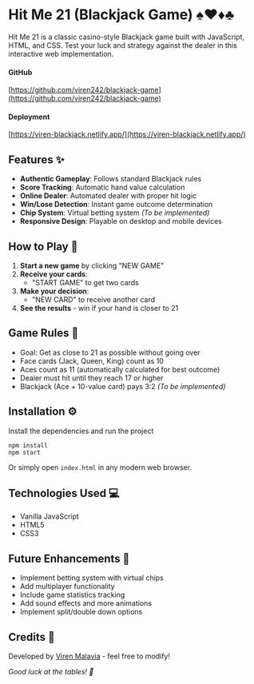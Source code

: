 # Hit Me 21 (Blackjack Game) ♠️♥️♦️♣️

Hit Me 21 is a classic casino-style Blackjack game built with JavaScript, HTML, and CSS. Test your luck and strategy against the dealer in this interactive web implementation.

#### GitHub

[https://github.com/viren242/blackjack-game](https://github.com/viren242/blackjack-game)

#### Deployment

[https://viren-blackjack.netlify.app/](https://viren-blackjack.netlify.app/)

## Features ✨

- **Authentic Gameplay**: Follows standard Blackjack rules
- **Score Tracking**: Automatic hand value calculation
- **Online Dealer**: Automated dealer with proper hit logic
- **Win/Lose Detection**: Instant game outcome determination
- **Chip System**: Virtual betting system _(To be implemented)_
- **Responsive Design**: Playable on desktop and mobile devices

## How to Play 🚀

1. **Start a new game** by clicking "NEW GAME"
2. **Receive your cards**:
   - "START GAME" to get two cards
3. **Make your decision**:
   - "NEW CARD" to receive another card
4. **See the results** - win if your hand is closer to 21

## Game Rules 📜

- Goal: Get as close to 21 as possible without going over
- Face cards (Jack, Queen, King) count as 10
- Aces count as 11 (automatically calculated for best outcome)
- Dealer must hit until they reach 17 or higher
- Blackjack (Ace + 10-value card) pays 3:2 _(To be implemented)_

## Installation ⚙️

Install the dependencies and run the project

```
npm install
npm start
```

Or simply open `index.html` in any modern web browser.

## Technologies Used 💻

- Vanilla JavaScript
- HTML5
- CSS3

## Future Enhancements 🔮

- Implement betting system with virtual chips
- Add multiplayer functionality
- Include game statistics tracking
- Add sound effects and more animations
- Implement split/double down options

## Credits 🙏

Developed by [Viren Malavia](https://github.com/viren242) - feel free to modify!

_Good luck at the tables! 🎲_
